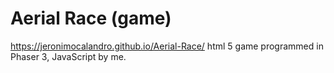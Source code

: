 # Aerial Race (game)
https://jeronimocalandro.github.io/Aerial-Race/
html 5 game programmed in Phaser 3, JavaScript by me.

